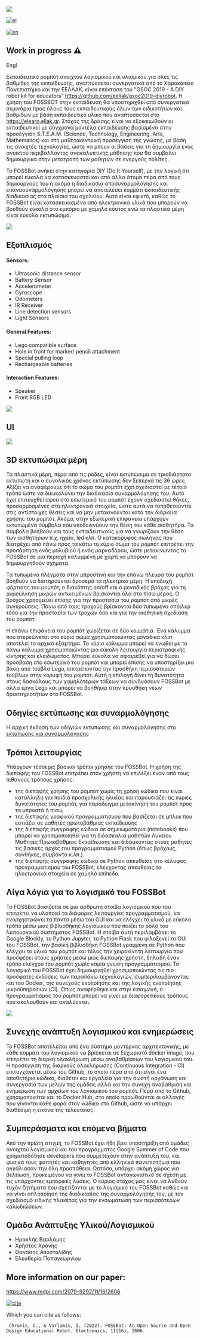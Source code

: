 
![](images/superlogo.png)

[![el](https://img.shields.io/badge/lang-el-blue.svg)](https://github.com/eellak/fossbot/blob/master/README.el-GR.md)

[![en](https://img.shields.io/badge/lang-en-red.svg)](https://github.com/eellak/fossbot/blob/master/README.md)

## Work in progress :warning:

Engl

Εκπαιδευτικό ρομπότ ανοιχτού λογισμικού και υλισμικού για όλες τις βαθμίδες της εκπαίδευσης, αναπτύσσεται συνεργατικά από το Χαροκόπειο Πανεπιστήμιο και την ΕΕΛΛΑΚ, είναι επέκταση του "GSOC 2019 - A DIY robot kit for educators" https://github.com/eellak/gsoc2019-diyrobot.  Η χρήση του FOSSBOT στην εκπαίδευση θα υποστηριχθεί από συνεργατικά σεμινάρια προς όλους τους εκπαιδευτικούς όλων των ειδικοτήτων και βαθμίδων με βάση εκπαιδευτικό υλικό που αναπτύσσεται στο https://elearn.ellak.gr.  Στόχος της δράσης είναι να εξοικειωθούν οι εκπαιδευτικοί με σύγχρονα μοντέλα εκπαίδευσης βασισμένα στην προσέγγιση S.T.E.A.M. (Science, Technology, Engineering, Arts, Mathematics) και στη μαθητοκεντρική προσέγγιση της γνώσης,  με βάση τις ανοιχτές τεχνολογίες, ώστε να μπουν οι βάσεις για τη δημιουργία ενός ανοικτού περιβάλλοντος ανακαλυπτικής μάθησης που θα συμβάλει δημιουργικά στην μετατροπή των μαθητών σε ενεργούς πολίτες.

Το FOSSBot ανήκει στην κατηγορία DIY (Do It Yourself), με την λογική ότι μπορεί εύκολα να κατασκευαστεί και από άλλα άτομα πέρα από τους δημιουργούς του ή ακόμα η διαδικασία αποσυναρμολόγησης και επανασυναρμολόγησης μπορεί να αποτελέσει κομμάτι εκπαιδευτικής διαδικασίας στα πλαίσια του σχολείου. Αυτό είναι εφικτό, καθώς το FOSSBot είναι κατασκευασμένο από ηλεκτρονικά υλικά που μπορούν να βρεθούν εύκολα στο εμπόριο με χαμηλό κόστος ενώ τα πλαστικά μέρη είναι εύκολα εκτυπώσιμα.

![](images/front_pen.png)

## Εξοπλισμός 
#### Sensors:
* Ultrasonic distance sensor
* Battery Sensor
* Accelerometer
* Gyroscope
* Odometers
* IR Receiver
* Line detection sensors
* Light Sensors

#### General Features:
* Lego compatible surface
* Hole in front for marker/ pencil attachment
* Special pulling loop
* Rechargeable batteries

#### Interaction Features:
* Speaker
* Front RGB LED

![](images/electronics.JPG)

## UI 

![](images/blockly.jpg)

## 3D εκτυπώσιμα μέρη 

Τα πλαστικά μέρη, πέρα από τις ρόδες, είναι εκτυπώσιμα σε τρισδιάστατο εκτυπωτή και ο συνολικός χρόνος εκτύπωσης δεν ξεπερνά τις 36 ώρες. Αξίζει να αναφέρουμε ότι το σώμα του ρομπότ έχει σχεδιαστεί με τέτοιο τρόπο ώστε να διευκολύνει την διαδικασία συναρμολόγησης του. Αυτό έχει επιτευχθεί αφού στο εσωτερικό του ρομπότ έχουν σχεδιαστεί θήκες, προσαρμοσμένες στα ηλεκτρονικά στοιχεία, ώστε αυτά να τοποθετούνται στις αντίστοιχες θέσεις και να μην μετακινούνται κατά την διάρκεια χρήσης του ρομπότ. Ακόμα, στην εξωτερική επιφάνεια υπάρχουν εκτυπωμένα σύμβολα που υποδεικνύουν την θέση του κάθε αισθητήρα. Τα σύμβολα βοηθούν και τους εκπαιδευτικούς για να γνωρίζουν την θέση των αισθητήρων π.χ. ηχείο, led κλπ. Ο κατακόρυφος σωλήνας που διατρέχει από πάνω προς τα κάτω το κύριο σώμα του ρομπότ επιτρέπει την προσάρτηση ενός μολυβιού ή ενός μαρκαδόρου, ώστε μετακινώντας το FOSSBot σε μια περιοχή καλυμμένη με χαρτί να μπορούν να δημιουργηθούν σχήματα.

Τα τυπωμένα πλέγματα στην μπροστινή και την επάνω πλευρά του ρομπότ βοηθούν να διατηρούνται δροσερά τα ηλεκτρικά μέρη. Η υποδοχή φόρτισης του ρομπότ, ο διακόπτης on/off και ο μοναδικός βρόχος για τη ρυμούλκηση μικρών αντικειμένων βρίσκονται όλα στο πίσω μέρος. Ο βρόχος χρησιμεύει επίσης για την προστασία του ρομπότ από μικρές συγκρούσεις. Πάνω από τους τροχούς βρίσκονται δύο τυπωμένα σπόιλερ τόσο για την προστασία των τροχών όσο και για την αισθητική σχεδίαση του ρομπότ. 

Η επάνω επιφάνεια του ρομπότ χωρίζεται σε δύο κομμάτια. Ένα κάλυμμα που στερεώνεται στο κύριο σώμα χρησιμοποιώντας μοναδικά κλιπ αποτελεί το αρχικό εξάρτημα. Το κύριο κάλυμμα μπορεί να ενωθεί με το πάνω κάλυμμα χρησιμοποιώντας μια εύκολη λειτουργία περιστροφικής κίνησης και κλειδώματος. Μπορεί εύκολα να αφαιρεθεί για να δώσει πρόσβαση στο εσωτερικό του ρομπότ και μπορεί επίσης να υποστηρίξει μια βάση από τούβλα Lego, επιτρέποντας την προσθήκη περισσότερων τούβλων στην κορυφή του ρομπότ. Αυτή η επιλογή δίνει τη δυνατότητα στους δασκάλους των χαμηλότερων τάξεων να συνδυάσουν FOSSBot με άλλα έργα Lego και μπορεί να βοηθήσει στην προσθήκη νέων δραστηριοτήτων στο FOSSBot.

## Οδηγίες εκτύπωσης και συναρμολόγησης 

Η αρχική έκδοση των οδηγιών εκτύπωσης και συναρμολόγησης στο [εκτύπωσης και συναρμολόγησης 
](https://github.com/eellak/fossbot/blob/master/electronics_instructions/draft_instructions.pdf)

## Τρόποι λειτουργίας

Υπάρχουν τέσσερις βασικοί τρόποι χρήσης του FOSSBot. Η χρήση της διεπαφής του FOSSBot επιτρέπει στον χρήστη να επιλέξει έναν από τους πιθανούς τρόπους χρήσης:
*	της διεπαφής χρήσης του ρομπότ χωρίς τη χρήση κώδικα που είναι κατάλληλη για παιδιά προσχολικής ηλικίας και παρουσιάζει τις κύριες δυνατότητες του ρομπότ, για παράδειγμα μετακίνηση του ρομπότ προς τα μπροστά ή πίσω,
*	της διεπαφής γραφικού προγραμματισμού που βασίζεται σε μπλοκ που εστιάζει σε μαθητές πρωτοβάθμιας εκπαίδευσης
*	της διεπαφής συγγραφής κώδικα σε σημειωματάρια (notebooks) που μπορεί να χρησιμοποιηθεί για τη διδασκαλία μαθητών Λυκείου Μαθητές Πρωτοβάθμιας Εκπαίδευσης και διδάσκοντας στους μαθητές τις βασικές αρχές του προγραμματισμού Python (όπως βρόχους, συνθήκες, συμβάντα κ.λπ.).
*	της διεπαφής συγγραφής κώδικα σε Python απευθείας στο κέλυφος προγραμματισμού του FOSSBot, ελέγχοντας απευθείας τα ηλεκτρονικά στοιχεία σε χαμηλό επίπεδο.


## Λίγα λόγια για το λογισμικό του FOSSBot

Το FOSSBot βασίζεται σε μια αρθρωτή στοίβα λογισμικού που του επιτρέπει να υλοποιεί τα διάφορες λειτουργίες προγραμματισμού, να ενορχηστρώνει τα πάντα μέσω του GUI και να ελέγχει το υλικό με εύκολο τρόπο μέσω μιας βιβλιοθήκης λογισμικού που παίζει το ρόλο του λειτουργικού συστήματος FOSSBot. Η στοίβα αυτή περιλαμβάνει το Google Blockly, το Python Jupyter, το Python Flask που φιλοξενεί το GUI του FOSSBot, την βασική βιβλιοθήκη FOSSBot γραμμένη σε Python που ελέγχει το υλικό του ρομπότ και τέλος την χειροκίνητη λειτουργία που προσφέρει στους χρήστες μέσω μιας διεπαφής χρήστη, δηλαδή έναν τρόπο ελέγχου του ρομπότ χωρίς καμία γνώση προγραμματισμού. 
Το λογισμικό του FOSSBot έχει δημιουργηθεί χρησιμοποιώντας τις πιο πρόσφατες εκδόσεις των παραπάνω τεχνολογιών, συμπεριλαμβάνοντας και του Docker, της συνεχούς ενοποίησης και της λογικής ενοποίησης μικροϋπηρεσιών (CI). Όπως αναφέρθηκε και στην εισαγωγή, ο προγραμματισμός του ρομπότ μπορεί να γίνει με διαφορετικούς τρόπους που ακολουθούν και αναλύονται. 


![](images/software_components.JPG)

## Συνεχής ανάπτυξη λογισμικού και ενημερώσεις

Το FOSSBot αποτελείται από ένα σύστημα μοντέρνας αρχιτεκτονικής, με κάθε κομμάτι του λογισμικού να βρίσκεται σε ξεχωριστό docker image, που επιτρέπει τη διαρκή ολοκλήρωση μέσω αναβαθμίσεων του λογισμικού του. Η προσέγγιση της διαρκούς ολοκλήρωσης (Continuous Integration - CI) επιτυγχάνεται μέσω του Github, το οποίο πέρα από ότι είναι ένα αποθετήριο κώδικα, διαθέτει και εργαλεία για την σωστή οργάνωση και συνεργασία των μελών της ομάδας αλλά και την συνεχή αναβάθμιση και ενημέρωση των αρχείων του λογισμικού του ρομπότ. Πέρα από το Github, χρησιμοποιείται και το Docker Hub, στο οποίο προωθούνται οι αλλαγές που γίνονται κάθε φορά στον κώδικα στο Github, ώστε να υπάρχει διαθέσιμη η εικόνα της τελευταίας.

## Συμπεράσματα και επόμενα βήματα

Από την πρώτη στιγμή, το FOSSBot έχει ήδη βρει υποστήριξη από ομάδες ανοιχτού λογισμικού και του προγράμματος Google Summer of Code που χρηματοδότησε developers που συμμετέχουν στην ανάπτυξη του, και φυσικά τους φοιτητές και καθηγητές από ελληνικά πανεπιστήμια που αγκάλιασαν την όλη προσπάθεια. Ωστόσο, υπάρχει ακόμη χώρος για βελτίωση, προκειμένου να γίνει το FOSSBot ανταγωνιστικό σε σχέση με τις υπάρχοντες εμπορικές λύσεις. Ο κύριος στόχος μας είναι να λυθούν τυχόν ζητήματα που σχετίζονται με το λογισμικό του FOSSBot καθώς και να γίνει απλοποίηση της διαδικασίας της συναρμολόγησής του, με τον σχεδιασμό ειδικής πλακέτας για την ενσωμάτωση των περισσότερων καλωδιώσεων. 

## Ομάδα Ανάπτυξης Υλικού/Λογισμικού
* Ηρακλής Βαρλάμης
* Χρήστος Χρόνης
* Θανάσης Αποστολίδης
* Ελευθερία Παπαγεωργίου

## More information on our paper: 
https://www.mdpi.com/2079-9292/11/16/2606

[![cite](https://img.shields.io/badge/PDF-Download%20Article-red)](https://www.mdpi.com/2079-9292/11/16/2606/pdf?version=1661303389)

Which you can cite as follows:

``` Chronis, C., & Varlamis, I. (2022). FOSSBot: An Open Source and Open Design Educational Robot. Electronics, 11(16), 2606.```

